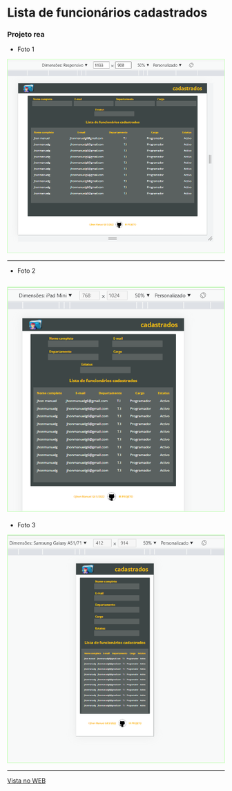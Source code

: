 # Lista de funcionários cadastrados

### Projeto rea


- Foto 1

![Foto, vista de Web](/img/proj1.png)

---
- Foto 2

![Foto, vista de Web](/img/proj2.png)
-----
- Foto 3

![Foto, vista de Web](/img/proj3.png)

----


[Vista no WEB](https://github.com/jhonmanuelg/lista-de-funcionarios-cadastrados.git "Link para o site")

